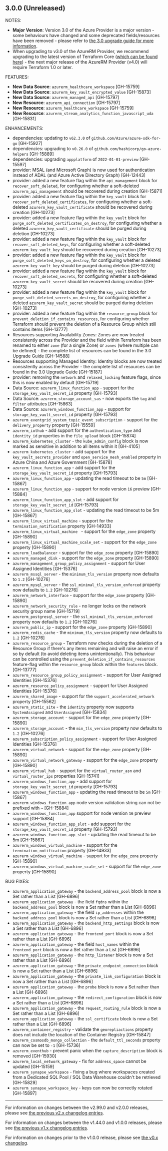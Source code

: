 ## 3.0.0 (Unreleased)

NOTES:

* **Major Version**: Version 3.0 of the Azure Provider is a major version - some behaviours have changed and some deprecated fields/resources have been removed - please refer to [the 3.0 upgrade guide for more information](https://registry.terraform.io/providers/hashicorp/azurerm/latest/docs/guides/3.0-upgrade-guide).
* When upgrading to v3.0 of the AzureRM Provider, we recommend upgrading to the latest version of Terraform Core ([which can be found here](https://www.terraform.io/downloads)) - the next major release of the AzureRM Provider (v4.0) will require Terraform 1.0 or later.

FEATURES:

* **New Data Source**: `azurerm_healthcare_workspace` [GH-15759]
* **New Data Source**: `azurerm_key_vault_encrypted_value` [GH-15873]
* **New Data Source**: `azurerm_managed_api` [GH-15797]
* **New Resource**: `azurerm_api_connection` [GH-15797]
* **New Resource**: `azurerm_healthcare_workspace` [GH-15759]
* **New Resource**: `azurerm_stream_analytics_function_javascript_uda` [GH-15831]

ENHANCEMENTS:

* dependencies: updating to `v62.3.0` of `github.com/Azure/azure-sdk-for-go` [GH-15927]
* dependencies: upgrading to `v0.26.0` of `github.com/hashicorp/go-azure-helpers` [GH-15889]
* dependencies: upgrading `appplatform` of `2022-01-01-preview` [GH-15597]
* provider: MSAL (and Microsoft Graph) is now used for authentication instead of ADAL (and Azure Active Directory Graph) [GH-12443]
* provider: added a new feature flag within the `api_management` block for `recover_soft_deleted`, for configuring whether a soft-deleted `azurerm_api_management` should be recovered during creation [GH-15871]
* provider: added a new feature flag within the `key_vault` block for `recover_soft_deleted_certificates`, for configuring whether a soft-deleted `azurerm_key_vault_certificate` should be recovered during creation [GH-10273]
* provider: added a new feature flag within the `key_vault` block for `purge_soft_deleted_certificates_on_destroy`, for configuring whether a deleted `azurerm_key_vault_certificate` should be purged during deletion [GH-10273]
* provider: added a new feature flag within the `key_vault` block for `recover_soft_deleted_keys`, for configuring whether a soft-deleted `azurerm_key_vault_key` should be recovered during creation [GH-10273]
* provider: added a new feature flag within the `key_vault` block for `purge_soft_deleted_keys_on_destroy`, for configuring whether a deleted `azurerm_key_vault_key` should be purged during deletion [GH-10273]
* provider: added a new feature flag within the `key_vault` block for `recover_soft_deleted_secrets`, for configuring whether a soft-deleted `azurerm_key_vault_secret` should be recovered during creation [GH-10273]
* provider: added a new feature flag within the `key_vault` block for `purge_soft_deleted_secrets_on_destroy`, for configuring whether a deleted `azurerm_key_vault_secret` should be purged during deletion [GH-10273]
* provider: added a new feature flag within the `resource_group` block for `prevent_deletion_if_contains_resources`, for configuring whether Terraform should prevent the deletion of a Resource Group which still contains items [GH-13777]
* Resources supporting Availability Zones: Zones are now treated consistently across the Provider and the field within Terraform has been renamed to either `zone` (for a single Zone) or `zones` (where multiple can be defined) - the complete list of resources can be found in the 3.0 Upgrade Guide [GH-14588]
* Resources supporting Managed Identity: Identity blocks are now treated consistently across the Provider - the complete list of resources can be found in the 3.0 Upgrade Guide [GH-15187]
* provider: removing the `network` and `relaxed_locking` feature flags, since this is now enabled by default [GH-15719]
* Data Source: `azurerm_linux_function_app` - support for the `storage_key_vault_secret_id` property [GH-15793]
* Data Source: `azurerm_storage_account_sas` - now exports the `tag` and `filter` attributes [GH-15863]
* Data Source: `azurerm_windows_function_app` - support for `storage_key_vault_secret_id` property [GH-15793]
* `azurerm_eventgrid_system_topic_event_subscription` - support for the `delivery_property` property [GH-15559]
* `azurerm_iothub` - add support for the `authentication_type` and `identity_id` properties in the `file_upload` block [GH-15874]
* `azurerm_kubernetes_cluster` - the `kube_admin_config` block is now marked as sensitive in addition to all items within it [GH-4105]
* `azurerm_kubernetes_cluster` - add support for the `key_vault_secrets_provider` and `open_service_mesh_enabled` property in Azure China and Azure Government [GH-15878]
* `azurerm_linux_function_app` - add support for the `storage_key_vault_secret_id` property [GH-15793]
* `azurerm_linux_function_app` - updating the read timeout to be `5m` [GH-15867]
* `azurerm_linux_function_app` - support for node version `16` preview [GH-15884]
* `azurerm_linux_function_app_slot` - add support for `storage_key_vault_secret_id` [GH-15793]
* `azurerm_linux_function_app_slot` - updating the read timeout to be 5m [GH-15867]
* `azurerm_linux_virtual_machine` - support for the `termination_notification` property [GH-14933]
* `azurerm_linux_virtual_machine ` - support for the `edge_zone` property [GH-15890]
* `azurerm_linux_virtual_machine_scale_set` - support for the `edge_zone` property [GH-15890]
* `azurerm_loadbalancer` - support for the `edge_zone` property [GH-15890]
* `azurerm_managed_disk` - support for the `edge_zone` property [GH-15890]
* `azurerm_management_group_policy_assignment` - support for User Assigned Identities [GH-15376]
* `azurerm_mssql_server` - the `minimum_tls_version` property now defaults to `1.2` [GH-10276]
* `azurerm_mysql_server` - the `ssl_minimal_tls_version_enforced` property now defaults to `1.2` [GH-10276]
* `azurerm_network_interface` - support for the `edge_zone` property [GH-15890]
* `azurerm_network_security_rule` - no longer locks on the network security group name [GH-15719]
* `azurerm_postgresql_server` - the `ssl_minimal_tls_version_enforced` property now defaults to `1.2` [GH-10276]
* `azurerm_public_ip` - support for the `edge_zone` property [GH-15890]
* `azurerm_redis_cache` - the `minimum_tls_version` property  now defaults to `1.2` [GH-10276]
* `azurerm_resource_group` - Terraform now checks during the deletion of a Resource Group if there's any items remaining and will raise an error if so by default (to avoid deleting items unintentionally). This behaviour can be controlled using the `prevent_deletion_if_contains_resources` feature-flag within the `resource_group` block within the `features` block. [GH-13777]
* `azurerm_resource_group_policy_assignment` - support for User Assigned Identities [GH-15376]
* `azurerm_resource_policy_assignment` - support for User Assigned Identities [GH-15376]
* `azurerm_shared_image` - support for the `support_accelerated_network` property [GH-15562]
* `azurerm_static_site` - the `identity` property now supports `SystemAssigned` and `UserAssigned` [GH-15834]
* `azurerm_storage_account` - support for the `edge_zone` property [GH-15890]
* `azurerm_storage_account` - the `min_tls_version` property now defaults to `1.2` [GH-10276]
* `azurerm_subscription_policy_assignment` - support for User Assigned Identities [GH-15376]
* `azurerm_virtual_network` - support for the `edge_zone` property [GH-15890]
* `azurerm_virtual_network_gateway` - support for the `edge_zone` property [GH-15890]
* `azurerm_virtual_hub` - support for the `virtual_router_asn` and `virtual_router_ips` properties [GH-15741]
* `azurerm_windows_function_app` - add support for `storage_key_vault_secret_id` property [GH-15793]
* `azurerm_windows_function_app` - updating the read timeout to be `5m` [GH-15867]
* `azurerm_windows_function_app` node version validation string can not be prefixed with `~` [GH-15884]
* `azurerm_windows_function_app` support for node version `16` preview support [GH-15884]
* `azurerm_windows_function_app_slot` - add support for the `storage_key_vault_secret_id` property [GH-15793]
* `azurerm_windows_function_app_slot` - updating the read timeout to be 5m [GH-15867]
* `azurerm_windows_virtual_machine` - support for the `termination_notification` property [GH-14933]
* `azurerm_windows_virtual_machine` - support for the `edge_zone` property [GH-15890]
* `azurerm_windows_virtual_machine_scale_set` - support for the `edge_zone` property [GH-15890]

BUG FIXES:

* `azurerm_application_gateway` - the `backend_address_pool` block is now a Set rather than a List [GH-6896]
* `azurerm_application_gateway` - the field `fqdns` within the `backend_address_pool` block is now a Set rather than a List [GH-6896]
* `azurerm_application_gateway` - the field `ip_addresses` within the `backend_address_pool` block is now a Set rather than a List [GH-6896]
* `azurerm_application_gateway` - the `backend_http_settings` block is now a Set rather than a List [GH-6896]
* `azurerm_application_gateway` - the `frontend_port` block is now a Set rather than a List [GH-6896]
* `azurerm_application_gateway` - the field `host_names` within the `frontend_port` block is now a Set rather than a List [GH-6896]
* `azurerm_application_gateway` - the `http_listener` block is now a Set rather than a List [GH-6896]
* `azurerm_application_gateway` - the `private_endpoint_connection` block is now a Set rather than a List [GH-6896]
* `azurerm_application_gateway` - the `private_link_configuration` block is now a Set rather than a List [GH-6896]
* `azurerm_application_gateway` - the `probe` block is now a Set rather than a List [GH-6896]
* `azurerm_application_gateway` - the `redirect_configuration` block is now a Set rather than a List [GH-6896]
* `azurerm_application_gateway` - the `request_routing_rule` block is now a Set rather than a List [GH-6896]
* `azurerm_application_gateway` - the `ssl_certificate` block is now a Set rather than a List [GH-6896]
* `azurerm_container_registry` - validate the `georepliactions` property does not include the location of the Container Registry [GH-15847]
* `azurerm_cosmosdb_mongo_collection` - the `default_ttl_seconds` property can now be set to `-1` [GH-15736]
* `azurerm_eventhub` - prevent panic when the `capture_description` block is removed [GH-15930]
* `azurerm_local_network_gateway` - fix for `address_space` cannot be updated [GH-15159]
* `azurerm_synapse_workspace` - fixing a bug where workspaces created from a Dedicated SQL Pool / SQL Data Warehouse couldn't be retrieved [GH-15829]
* `azurerm_synapse_workspace_key` - keys can now be correctly rotated [GH-15897]

---

For information on changes between the v2.99.0 and v2.0.0 releases, please see [the previous v2.x changelog entries](https://github.com/hashicorp/terraform-provider-azurerm/blob/main/CHANGELOG-v2.md).

For information on changes between the v1.44.0 and v1.0.0 releases, please see [the previous v1.x changelog entries](https://github.com/hashicorp/terraform-provider-azurerm/blob/main/CHANGELOG-v1.md).

For information on changes prior to the v1.0.0 release, please see [the v0.x changelog](https://github.com/hashicorp/terraform-provider-azurerm/blob/main/CHANGELOG-v0.md).
